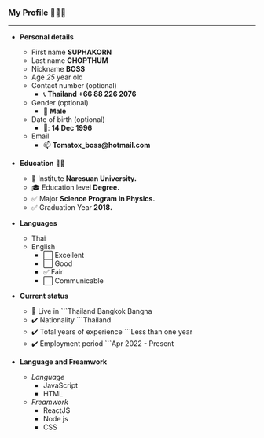 ### __My Profile__ 👋👋👋
---------------------------------------------------------------------------------------------
- **Personal details**
    - First name __SUPHAKORN__
    - Last name __CHOPTHUM__
    - Nickname  __BOSS__
    - Age _25_ year old
    - Contact number (optional)
        - :telephone_receiver: __Thailand +66 88 226 2076__
    - Gender (optional) 
        - :man: __Male__
    - Date of birth (optional)
        - 📅: __14 Dec 1996__
    - Email 
        - :mailbox: __Tomatox_boss@hotmail.com__

- **Education** 👨‍🎓
    - :school: Institute __Naresuan University.__
    - :mortar_board: Education level __Degree.__
    - :white_check_mark: Major __Science Program in Physics.__
    - :white_check_mark: Graduation Year __2018.__

- **Languages**
    - Thai 
    - English 
        - :white_large_square: Excellent   
        - :white_large_square: Good        
        - :white_check_mark: Fair
        - :white_large_square: Communicable  

- **Current status** 
    - :round_pushpin: Live in ```Thailand Bangkok Bangna
    - :heavy_check_mark: Nationality ```Thailand
    - :heavy_check_mark: Total years of experience ```Less than one year
    - :heavy_check_mark: Employment period ```Apr 2022 - Present

- **Language and Freamwork**
    - *Language*
        - JavaScript
        - HTML
    - *Freamwork*
        - ReactJS
        - Node js
        - CSS



<!--
**SuphakornChopthum/SuphakornChopthum** is a ✨ _special_ ✨ repository because its `README.md` (this file) appears on your GitHub profile.

Here are some ideas to get you started:

- 🔭 I’m currently working on ...
- 🌱 I’m currently learning ...
- 👯 I’m looking to collaborate on ...
- 🤔 I’m looking for help with ...
- 💬 Ask me about ...
- 📫 How to reach me: ...
- 😄 Pronouns: ...
- ⚡ Fun fact: ...
-->
